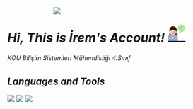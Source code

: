 <img align='right' src="https://github-readme-stats.vercel.app/api?username=iremakalp&show_icons=true" width="400">

# _Hi, This is İrem's Account!_ <img src="https://github.com/iremakalp/iremakalp/blob/main/counseling.png" width="40">
###### _KOU Bilişim Sistemleri Mühendisliği 4.Sınıf_


## **_Languages and Tools_**  
<code><img src="https://img.icons8.com/ios-filled/50/000000/c-sharp-logo.png" width="30"/></code>
<code><img src="https://img.icons8.com/ios-filled/50/000000/html-5--v1.png" width="30"/></code>
<code><img src="https://img.icons8.com/ios-filled/50/000000/css3.png" width="35"/></code>   
